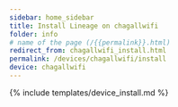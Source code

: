 ```yaml
---
sidebar: home_sidebar
title: Install Lineage on chagallwifi
folder: info
# name of the page (/{{permalink}}.html)
redirect_from: chagallwifi_install.html
permalink: /devices/chagallwifi/install
device: chagallwifi
---
```

{% include templates/device_install.md %}